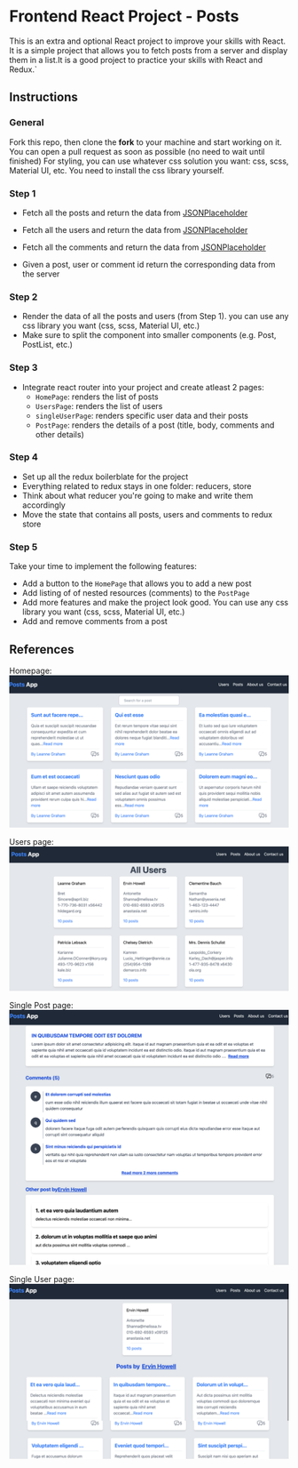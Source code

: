 # Frontend React Project - Posts

This is an extra and optional React project to improve your skills with React.
It is a simple project that allows you to fetch posts from a server and display them in a list.It is a good project to practice your skills with React and Redux.`

## Instructions

### General

Fork this repo, then clone the **fork** to your machine and start working on it. You can open a pull request as soon as possible (no need to wait until finished)
For styling, you can use whatever css solution you want: css, scss, Material UI, etc.
You need to install the css library yourself.

### Step 1

- Fetch all the posts and return the data from [JSONPlaceholder](https://jsonplaceholder.typicode.com/posts)
- Fetch all the users and return the data from [JSONPlaceholder](https://jsonplaceholder.typicode.com/users)
- Fetch all the comments and return the data from [JSONPlaceholder](https://jsonplaceholder.typicode.com/comments)

- Given a post, user or comment id return the corresponding data from the server

### Step 2

- Render the data of all the posts and users (from Step 1). you can use any css library you want (css, scss, Material UI, etc.)
- Make sure to split the component into smaller components (e.g. Post, PostList, etc.)

### Step 3

- Integrate react router into your project and create atleast 2 pages:
  - `HomePage`: renders the list of posts
  - `UsersPage`: renders the list of users
  - `singleUserPage`: renders specific user data and their posts
  - `PostPage`: renders the details of a post (title, body, comments and other details)

### Step 4

- Set up all the redux boilerblate for the project
- Everything related to redux stays in one folder: reducers, store
- Think about what reducer you're going to make and write them accordingly
- Move the state that contains all posts, users and comments to redux store

### Step 5

Take your time to implement the following features:

- Add a button to the `HomePage` that allows you to add a new post
- Add listing of of nested resources (comments) to the `PostPage`
- Add more features and make the project look good. You can use any css library you want (css, scss, Material UI, etc.)
- Add and remove comments from a post


## References

Homepage:
![homepage/all posts](media/HomePage.png)

Users page:
![all users Page](media/UsersPage.png)

Single Post page:
![single users Page](media/SinglePostPage.png)

Single User page:
![single user Page](media/SingleUserPage.png)
